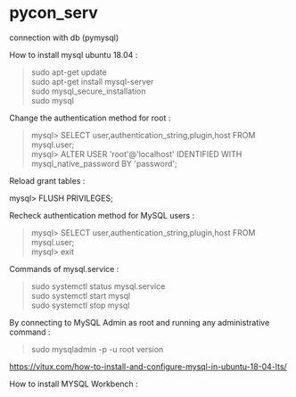 # pycon_serv
connection with db (pymysql) 

How to install mysql ubuntu 18.04 :

> sudo apt-get update \
> sudo apt-get install mysql-server \
> sudo mysql_secure_installation \
> sudo mysql

Change the authentication method for root :

> mysql> SELECT user,authentication_string,plugin,host FROM mysql.user; \
> mysql> ALTER USER 'root'@'localhost' IDENTIFIED WITH mysql_native_password BY 'password';

Reload grant tables :

mysql> FLUSH PRIVILEGES; 

Recheck authentication method for MySQL users :

> mysql> SELECT user,authentication_string,plugin,host FROM mysql.user; \
> mysql> exit

Commands of mysql.service :

> sudo systemctl status mysql.service \
> sudo systemctl start mysql \
> sudo systemctl stop mysql

By connecting to MySQL Admin as root and running any administrative command :
> sudo mysqladmin -p -u root version

https://vitux.com/how-to-install-and-configure-mysql-in-ubuntu-18-04-lts/

How to install MYSQL Workbench :
